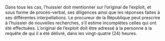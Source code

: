 Dans tous les cas, l’huissier doit mentionner sur l’original de l’exploit, et sous forme de procès-verbal, ses diligences ainsi que les réponses faites à ses différentes interpellations.
Le procureur de la République peut prescrire à l’huissier de nouvelles recherches, s’il estime incomplètes celles qui ont été effectuées.
L’original de l’exploit doit être adressé à la personne à la requête de qui il a été délivré, dans les vingt-quatre (24) heures.